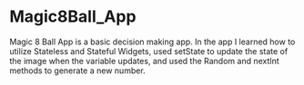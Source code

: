 # Magic8Ball_App
 Magic 8 Ball App is a basic decision making app. In the app I learned how to utilize Stateless and Stateful Widgets, used setState to update the state of the image when the variable updates, and used the Random and nextInt methods to generate a new number.
